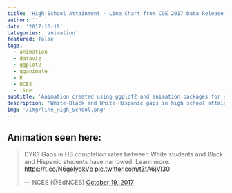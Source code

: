 ```yaml
---
title: 'High School Attainment - Line Chart from COE 2017 Data Release'
author: ''
date: '2017-10-19'
categories: 'animation'
featured: false
tags:
  - animation
  - dataviz
  - ggplot2
  - gganimate
  - R
  - NCES
  - line
subtitle: 'Animation created using ggplot2 and animation packages for social media distribution'
description: 'White-Black and White-Hispanic gaps in high school attainment rates\ arrowed between 2000 and 2016.'
img: '/img/line_High_School.png'
---
```


## Animation seen here:

<blockquote class="twitter-tweet" data-lang="en">
<p lang="en" dir="ltr">
DYK? Gaps in HS completion rates between White students and Black and
Hispanic students have narrowed. Learn more:
<a href="https://t.co/N6geIyokVp">https://t.co/N6geIyokVp</a>
<a href="https://t.co/tZtA6jVI30">pic.twitter.com/tZtA6jVI30</a>
</p>
— NCES (@EdNCES)
<a href="https://twitter.com/EdNCES/status/921050270049718273?ref_src=twsrc%5Etfw">October
19, 2017</a>
</blockquote>

